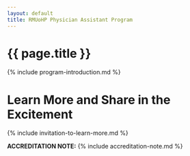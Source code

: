 ```yaml
---
layout: default
title: RMUoHP Physician Assistant Program
---
```

# {{ page.title }}

{% include program-introduction.md %}

# Learn More and Share in the Excitement

{% include invitation-to-learn-more.md %}

<p class="message">

<strong>ACCREDITATION NOTE:</strong> {% include accreditation-note.md %}

</p>